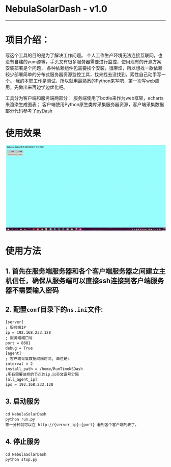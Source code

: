 # NebulaSolarDash - v1.0
---

# 项目介绍：

写这个工具的目的是为了解决工作问题。
个人工作生产环境无法连接互联网，也没有自建的yum源等，手头又有很多服务器需要进行监控，使用现有的开源方案安装部署是个问题，
各种依赖组件包需要挨个安装，很麻烦，所以想找一款依赖较少部署简单的分布式服务器资源监控工具，找来找去没找到，索性自己动手写一个。
我的本职工作是测试，所以就用最熟悉的Python来写吧，第一次写web应用，先做出来再边学边优化吧。

工具分为客户端和服务端两部分：
服务端使用了bottle来作为web框架，echarts来渲染生成图表；
客户端使用Python原生类库采集服务器资源，客户端采集数据部分代码参考了[pyDash](https://github.com/k3oni/pydash)


# 使用效果

![](/assets/picture/NebulaSolarDash.gif)


# 使用方法
## 1. 首先在服务端服务器和各个客户端服务器之间建立主机信任，确保从服务端可以直接ssh连接到客户端服务器不需要输入密码

## 2. 配置`conf`目录下的`ns.ini`文件:

    [server]
    ; 服务端IP
    ip = 192.168.233.128
    ; 服务端端口号
    port = 8081
    debug = True
    [agent]
    ; 客户端采集数据间隔时间, 单位是s
    interval = 2
    install_path = /home/RunTimeNSDash
    ;所有需要监控的节点的ip,以英文逗号分隔
    [all_agent_ip]
    ips = 192.168.233.128

## 3. 启动服务
    cd NebulaSolarDash
    python run.py
    等一分钟就可以在 http://{server_ip}:{port} 看到各个客户端列表了。

## 4. 停止服务
    cd NebulaSolarDash
    python stop.py




